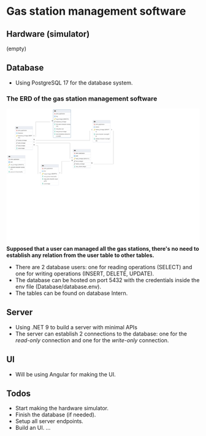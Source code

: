 # Gas station management software
## Hardware (simulator)
(empty)
## Database
- Using PostgreSQL 17 for the database system.
### The ERD of the gas station management software
![Screenshot of the software ERD](./Database/erd.png)
**Supposed that a user can managed all the gas stations, there's no need to establish any relation from the user table to other tables.**
- There are 2 database users: one for reading operations (SELECT) and one for writing operations (INSERT, DELETE, UPDATE).
- The database can be hosted on port 5432 with the credentials inside the env file (Database/database.env).
- The tables can be found on database Intern.
## Server
- Using .NET 9 to build a server with minimal APIs
- The server can establish 2 connections to the database: one for the *read-only* connection and one for the *write-only* connection.
## UI
- Will be using Angular for making the UI.
## Todos
- Start making the hardware simulator.
- Finish the database (if needed).
- Setup all server endpoints.
- Build an UI.
...